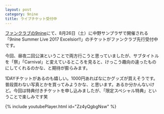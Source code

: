 ```yaml
---
layout: post
category: 9nine
title: ライブチケット受付中
---
```

[ファンクラブの9nine](http://9nine-fan.lespros.co.jp/news/detail/12375)にて、8月26日（土）に中野サンプラザで開催される「9nine Summer Live 2017 Excelsior!!」のチケットがファンクラブ先行受付中です。

今回、昼夜二回公演ということで両方行こうと思っていましたが、サブタイトルを「祭」「Carnival」と変えているところを見ると、けっこう趣向の違ったものにしてくれるのかな、と期待が膨らみます。

1DAYチケットがあるのも嬉しい。1000円あればなにかグッズが買えそうです。普段買わない写真とかを買ってみようかな、と思います。あるか分かんないけど。今回は特典付きチケットを申し込みましたが、「限定スペシャル特典」ということで楽しみです笑

{% include youtubePlayer.html id="Zz4yQgbgNsw" %}